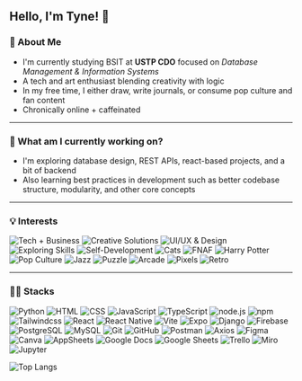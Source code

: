 ## Hello, I'm Tyne! 👋

### 🌻 About Me

- I'm currently studying BSIT at **USTP CDO** focused on *Database Management & Information Systems*
- A tech and art enthusiast blending creativity with logic
- In my free time, I either draw, write journals, or consume pop culture and fan content
- Chronically online + caffeinated

---

### 🤔 What am I currently working on?

- I'm exploring database design, REST APIs, react-based projects, and a bit of backend
- Also learning best practices in development such as better codebase structure, modularity, and other core concepts

---

### 💡 Interests

![Tech + Business](https://img.shields.io/badge/🌐%20Tech%20+%20Business%20synergy-blueviolet?style=flat)
![Creative Solutions](https://img.shields.io/badge/✍️%20Creative%20solution%20ideation-orange?style=flat)
![UI/UX & Design](https://img.shields.io/badge/🎨%20UI%2FUX%20&%20Graphic%20Design-brightgreen?style=flat)
![Exploring Skills](https://img.shields.io/badge/🧪%20Exploring%20new%20skills-ff69b4?style=flat)
![Self-Development](https://img.shields.io/badge/🧠%20Self--development%20&%20Learning-009688?style=flat)
![Cats](https://img.shields.io/badge/😺%20Cats-f5c2e7?style=flat)
![FNAF](https://img.shields.io/badge/🐻%20FNAF-brown?style=flat)
![Harry Potter](https://img.shields.io/badge/⚡%20Harry%20Potter-gold?style=flat)
![Pop Culture](https://img.shields.io/badge/✨%20Pop%20Culture-hotpink?style=flat)
![Jazz](https://img.shields.io/badge/🎷%20Jazz-indigo?style=flat)
![Puzzle](https://img.shields.io/badge/🧩%20Puzzle-6a5acd?style=flat)
![Arcade](https://img.shields.io/badge/👾%20Arcade-ff4500?style=flat)
![Pixels](https://img.shields.io/badge/🟣%20Pixels-9370db?style=flat)
![Retro](https://img.shields.io/badge/📼%20Retro-708090?style=flat)

---

### 👩‍💻 Stacks

![Python](https://img.shields.io/badge/Python-3776AB?style=flat&logo=python&logoColor=white)  ![HTML](https://img.shields.io/badge/HTML5-E34F26?style=flat&logo=html5&logoColor=white)  ![CSS](https://img.shields.io/badge/CSS3-1572B6?style=flat&logo=css3&logoColor=white)  ![JavaScript](https://img.shields.io/badge/JavaScript-F7DF1E?style=flat&logo=javascript&logoColor=black)  ![TypeScript](https://img.shields.io/badge/TypeScript-007ACC?style=flat&logo=typescript&logoColor=white)  ![node.js](https://img.shields.io/badge/Node.js-339933?style=flat&logo=nodedotjs&logoColor=white)  ![npm](https://img.shields.io/badge/npm-CB3837?style=flat&logo=npm&logoColor=white)  ![Tailwindcss](https://img.shields.io/badge/TailwindCSS-06B6D4?style=flat&logo=tailwindcss&logoColor=white)  ![React](https://img.shields.io/badge/React-20232A?style=flat&logo=react&logoColor=61DAFB)  ![React Native](https://img.shields.io/badge/React_Native-20232A?style=flat&logo=react&logoColor=61DAFB)  ![Vite](https://img.shields.io/badge/Vite-646CFF?style=flat&logo=vite&logoColor=white)  ![Expo](https://img.shields.io/badge/Expo-000020?style=flat&logo=expo&logoColor=white)  ![Django](https://img.shields.io/badge/Django-092E20?style=flat&logo=django&logoColor=white)  ![Firebase](https://img.shields.io/badge/Firebase-FFCA28?style=flat&logo=firebase&logoColor=black)  ![PostgreSQL](https://img.shields.io/badge/PostgreSQL-4169E1?style=flat&logo=postgresql&logoColor=white)  ![MySQL](https://img.shields.io/badge/MySQL-4479A1?style=flat&logo=mysql&logoColor=white)  ![Git](https://img.shields.io/badge/Git-F05032?style=flat&logo=git&logoColor=white)  ![GitHub](https://img.shields.io/badge/GitHub-181717?style=flat&logo=github&logoColor=white)  ![Postman](https://img.shields.io/badge/Postman-FF6C37?style=flat&logo=postman&logoColor=white)  ![Axios](https://img.shields.io/badge/Axios-5A29E4?style=flat&logo=axios&logoColor=white)  ![Figma](https://img.shields.io/badge/Figma-F24E1E?style=flat&logo=figma&logoColor=white)  ![Canva](https://img.shields.io/badge/Canva-00C4CC?style=flat&logo=canva&logoColor=white)  ![AppSheets](https://img.shields.io/badge/AppSheets-0052CC?style=flat&logo=appsheet&logoColor=white)  ![Google Docs](https://img.shields.io/badge/Google%20Docs-4285F4?style=flat&logo=google-docs&logoColor=white)  ![Google Sheets](https://img.shields.io/badge/Google%20Sheets-34A853?style=flat&logo=google-sheets&logoColor=white)  ![Trello](https://img.shields.io/badge/Trello-0052CC?style=flat&logo=trello&logoColor=white)  ![Miro](https://img.shields.io/badge/Miro-FF2D20?style=flat&logo=miro&logoColor=white)  ![Jupyter](https://img.shields.io/badge/Jupyter-F37626?style=flat&logo=jupyter&logoColor=white)



![Top Langs](https://github-readme-stats.vercel.app/api/top-langs/?username=cmosqueda&size_weight=0.5&count_weight=0.5&layout=compact&theme=radical)
